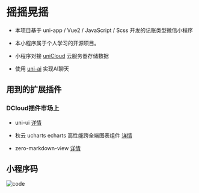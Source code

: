 # 摇摇晃摇

- 本项目基于 uni-app / Vue2 / JavaScript / Scss 开发的记账类型微信小程序

- 本小程序属于个人学习的开源项目。

- 小程序对接 [uniCloud](https://unicloud.dcloud.net.cn) 云服务器存储数据

- 使用 [uni-ai](https://uniapp.dcloud.net.cn/uniCloud/uni-ai-intro.html) 实现AI聊天

## 用到的扩展插件

### DCloud插件市场上 

- uni-ui [详情](https://ext.dcloud.net.cn/plugin?id=55)

- 秋云 ucharts echarts 高性能跨全端图表组件 [详情](https://ext.dcloud.net.cn/plugin?id=271)

- zero-markdown-view [详情](https://ext.dcloud.net.cn/plugin?id=9437)

## 小程序码

![code](https://mp-9a6b7328-f9f9-41fa-8c7c-dea8358479db.cdn.bspapp.com/QRcodeImage/YaoYao.png)



